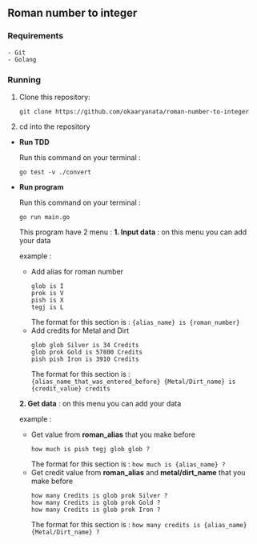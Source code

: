 ## Roman number to integer

### Requirements

    - Git
    - Golang

### Running

1. Clone this repository:

   ```
   git clone https://github.com/okaaryanata/roman-number-to-integer
   ```

2. cd into the repository

- **Run TDD**

  Run this command on your terminal :

  ```
  go test -v ./convert
  ```

- **Run program**

  Run this command on your terminal :

  ```
  go run main.go
  ```

  This program have 2 menu :
  **1. Input data** : on this menu you can add your data

  example :

  - Add alias for roman number
    ```
    glob is I
    prok is V
    pish is X
    tegj is L
    ```
    The format for this section is :
    `{alias_name} is {roman_number}`
  - Add credits for Metal and Dirt
    ```
    glob glob Silver is 34 Credits
    glob prok Gold is 57800 Credits
    pish pish Iron is 3910 Credits
    ```
    The format for this section is :
    `{alias_name_that_was_entered_before} {Metal/Dirt_name} is {credit_value} credits`

  **2. Get data** : on this menu you can add your data

  example :

  - Get value from **roman_alias** that you make before
    ```
    how much is pish tegj glob glob ?
    ```
    The format for this section is :
    `how much is {alias_name} ?`
  - Get credit value from **roman_alias** and **metal/dirt_name** that you make before
    ```
    how many Credits is glob prok Silver ?
    how many Credits is glob prok Gold ?
    how many Credits is glob prok Iron ?
    ```
    The format for this section is :
    `how many credits is {alias_name} {Metal/Dirt_name} ?`
